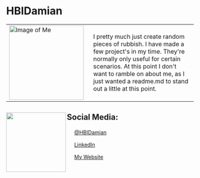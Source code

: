 
# HBIDamian

<table>
<tbody>
<tr>
<td width="210px"><img src="https://hbidamian.xyz/img/about/man.png" height="200px" width="200px" alt="Image of Me"></td>
<td><p>I pretty much just create random pieces of rubbish. I have made a few project's in my time. They're normally only useful for certain scenarios. At this point I don't want to ramble on about me,  as I just wanted a readme.md to stand out a little at this point. 
<p></td>
</tr>
</tbody>
</table>




## Social Media: <img align="left" width="160" height="160" src="https://hbidamian.xyz/img/about/color_grid.png">

<img src="https://cdn2.iconfinder.com/data/icons/social-media-2285/512/1_Twitter_colored_svg-256.png" height="16px"> <a href="https://twitter.com/hbidamian">@HBIDamian</a>

<img src="https://cdn2.iconfinder.com/data/icons/social-media-2285/512/1_Linkedin_unofficial_colored_svg-256.png" height="16px"> <a href="https://uk.linkedin.com/in/damian-hall-beal-ab3990186">LinkedIn</a>

<img src="https://cdn1.iconfinder.com/data/icons/material-core/20/language-512.png" height="16px"> <a href="https://hbidamian.xyz">My Website</a>
